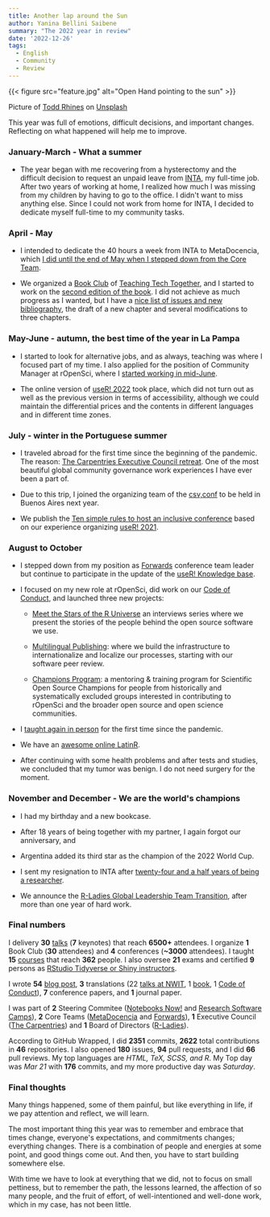 ```yaml
---
title: Another lap around the Sun
author: Yanina Bellini Saibene
summary: "The 2022 year in review"
date: '2022-12-26'
tags:
  - English
  - Community
  - Review
---
```


{{< figure src="feature.jpg" alt="Open Hand pointing to the sun" >}}

Picture of <a href="https://unsplash.com/@rhinestodd?utm_source=unsplash&utm_medium=referral&utm_content=creditCopyText">Todd Rhines</a> on <a href="https://unsplash.com/es/fotos/W0jzK552m8E?utm_source=unsplash&utm_medium=referral&utm_content=creditCopyText">Unsplash</a>


This year was full of emotions, difficult decisions, and important changes. Reflecting on what happened will help me to improve.


### January-March - What a summer

* The year began with me recovering from a hysterectomy and the difficult decision to request an unpaid leave from [INTA](https://www.argentina.gob.ar/inta), my full-time job.  After two years of working at home, I realized how much I was missing from my children by having to go to the office. I didn't want to miss anything else. Since I could not work from home for INTA, I decided to dedicate myself full-time to my community tasks.

### April - May

* I intended to dedicate the 40 hours a week from INTA to MetaDocencia, which [I did until the end of May when I stepped down from the Core Team](/blog/2022-05-31-metadocencia/).

* We organized a [Book Club](/blog/2022_metadocencia_club_lectura_t3/) of [Teaching Tech Together](https://teachtogether.tech/), and I started to work on the [second edition of the book](https://github.com/yabellini/t3es2ed). I did not achieve as much progress as I wanted, but I have a [nice list of issues and new bibliography](https://github.com/gvwilson/teachtogether.tech/issues), the draft of a new chapter and several modifications to three chapters.

### May-June - autumn, the best time of the year in La Pampa

* I started to look for alternative jobs, and as always, teaching was where I focused part of my time.  I also applied for the position of Community Manager at rOpenSci, where I [started working in mid-June](https://ropensci.org/blog/2022/06/21/introducing-yanina/).

* The online version of [useR! 2022](https://user2022.r-project.org/) took place, which did not turn out as well as the previous version in terms of accessibility, although we could maintain the differential prices and the contents in different languages and in different time zones.

### July - winter in the Portuguese summer

* I traveled abroad for the first time since the beginning of the pandemic.  The reason: [The Carpentries Executive Council retreat](https://carpentries.org/blog/2022/08/2022-executive-council-retreat/). One of the most beautiful global community governance work experiences I have ever been a part of.

* Due to this trip, I joined the organizing team of the [csv,conf](https://csvconf.com/) to be held in Buenos Aires next year.

* We publish the [Ten simple rules to host an inclusive conference](https://journals.plos.org/ploscompbiol/article?id=10.1371/journal.pcbi.1010164#sec006) based on our experience organizing [useR! 2021](https://user2021.r-project.org/).

### August to October

* I stepped down from my position as [Forwards](https://forwards.github.io/about/) conference team leader but continue to participate in the update of the [useR! Knowledge base](https://rconf.gitlab.io/userknowledgebase/main/index.html).

* I focused on my new role at rOpenSci, did work on our [Code of Conduct](https://ropensci.org/blog/2022/07/12/coc-update/), and launched three new projects:

  - [Meet the Stars of the R Universe](https://ropensci.org/blog/2022/11/23/r-universe-stars-1-en/) an interviews series where we present the stories of the people behind the open source software we use.

  - [Multilingual Publishing](https://ropensci.org/multilingual-publishing/): where we build the infrastructure to internationalize and localize our processes, starting with our software peer review.

  - [Champions Program](https://ropensci.org/champions/): a mentoring & training program for Scientific Open Source Champions for people from historically and systematically excluded groups interested in contributing to rOpenSci and the broader open source and open science communities.

* I [taught again in person](https://yabellini.netlify.app/courses/agri_remote_sensing/) for the first time since the pandemic.

* We have an [awesome online LatinR](https://github.com/LatinR/presentaciones-LatinR2022).

* After continuing with some health problems and after tests and studies, we concluded that my tumor was benign. I do not need surgery for the moment.


### November and December - We are the world's champions

* I had my birthday and a new bookcase.

* After 18 years of being together with my partner, I again forgot our anniversary, and

* Argentina added its third star as the champion of the 2022 World Cup.

* I sent my resignation to INTA after [twenty-four and a half years of being a researcher](blog/2022-12-21-inta/).  

* We announce the [R-Ladies Global Leadership Team Transition](https://blog.rladies.org/post/2022-11-18-global-leadership-team-transition/), after more than one year of hard work.

### Final numbers

I delivery **30** [talks](/talk/) (**7** keynotes) that reach **6500+** attendees. I organize **1** Book Club (**30** attendees) and **4** conferences (**~3000** attendees). I taught **15** [courses](/courses/) that reach **362** people. I also oversee **21** exams and certified **9** persons as [RStudio Tidyverse or Shiny instructors](https://education.rstudio.com/trainers/).  

I wrote **54** [blog post](/blog/), **3** translations (22 [talks at NWIT](https://neverworkintheory.org/), 1 [book](/project/rml_es/), 1 [Code of Conduct](https://ropensci.org/codigo-de-conducta/)), **7** conference papers, and **1** journal paper.

I was part of **2** Steering Commitee ([Notebooks Now!](https://data.agu.org/notebooks-now/) and [Research Software Camps](https://www.software.ac.uk/research-software-camps)), **2** Core Teams ([MetaDocencia](https://www.metadocencia.org/) and [Forwards](https://forwards.github.io/about/)), **1** Executive Council ([The Carpentries](https://carpentries.org/)) and **1** Board of Directors ([R-Ladies](https://rladies.org/)).

According to GitHub Wrapped, I did **2351** commits, **2622** total contributions in **46** repositories. I also opened **180** issues, **94** pull requests, and I did **66** pull reviews. My top languages are _HTML, TeX, SCSS, and R_. My Top day was _Mar 21_ with **176** commits, and my more productive day was _Saturday_.  


### Final thoughts

Many things happened, some of them painful, but like everything in life, if we pay attention and reflect, we will learn.

The most important thing this year was to remember and embrace that times change, everyone's expectations, and commitments changes; everything changes.  There is a combination of people and energies at some point, and good things come out. And then, you have to start building somewhere else.

With time we have to look at everything that we did, not to focus on small pettiness, but to remember the path, the lessons learned, the affection of so many people, and the fruit of effort, of well-intentioned and well-done work, which in my case, has not been little.
